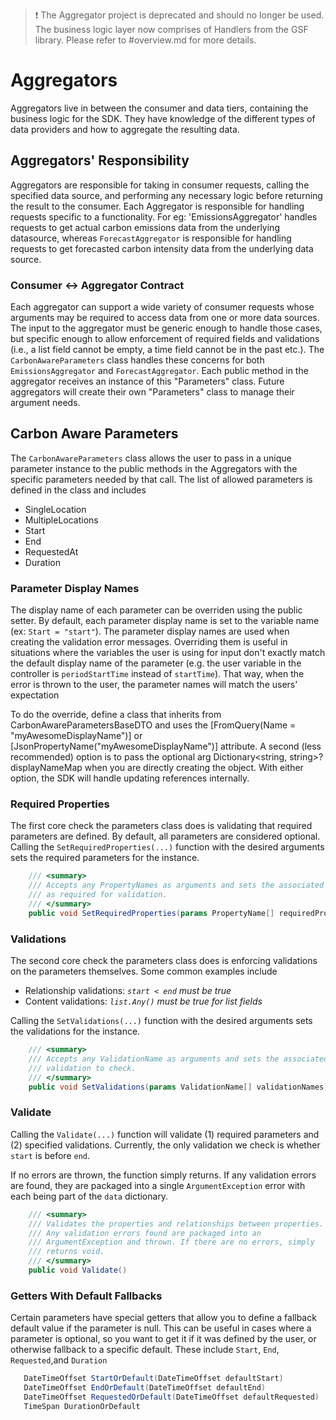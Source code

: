 > :exclamation: The Aggregator project is deprecated and should no longer be
> used. The business logic layer now comprises of Handlers from the GSF library.
> Please refer to #overview.md for more details.

# Aggregators

Aggregators live in between the consumer and data tiers, containing the business
logic for the SDK. They have knowledge of the different types of data providers
and how to aggregate the resulting data.

## Aggregators' Responsibility

Aggregators are responsible for taking in consumer requests, calling the
specified data source, and performing any necessary logic before returning the
result to the consumer. Each Aggregator is responsible for handling requests
specific to a functionality. For eg: 'EmissionsAggregator' handles requests to
get actual carbon emissions data from the underlying datasource, whereas
`ForecastAggregator` is responsible for handling requests to get forecasted
carbon intensity data from the underlying data source.

### Consumer <-> Aggregator Contract

Each aggregator can support a wide variety of consumer requests whose arguments
may be required to access data from one or more data sources. The input to the
aggregator must be generic enough to handle those cases, but specific enough to
allow enforcement of required fields and validations (i.e., a list field cannot
be empty, a time field cannot be in the past etc.). The `CarbonAwareParameters`
class handles these concerns for both `EmissionsAggregator` and
`ForecastAggregator`. Each public method in the aggregator receives an instance
of this "Parameters" class. Future aggregators will create their own
"Parameters" class to manage their argument needs.

## Carbon Aware Parameters

The `CarbonAwareParameters` class allows the user to pass in a unique parameter
instance to the public methods in the Aggregators with the specific parameters
needed by that call. The list of allowed parameters is defined in the class and
includes

- SingleLocation
- MultipleLocations
- Start
- End
- RequestedAt
- Duration

### Parameter Display Names

The display name of each parameter can be overriden using the public setter. By
default, each parameter display name is set to the variable name (ex:
`Start = "start"`). The parameter display names are used when creating the
validation error messages. Overriding them is useful in situations where the
variables the user is using for input don't exactly match the default display
name of the parameter (e.g. the user variable in the controller is
`periodStartTime` instead of `startTime`). That way, when the error is thrown to
the user, the parameter names will match the users' expectation

To do the override, define a class that inherits from
CarbonAwareParametersBaseDTO and uses the [FromQuery(Name =
"myAwesomeDisplayName")] or [JsonPropertyName("myAwesomeDisplayName")]
attribute. A second (less recommended) option is to pass the optional arg
Dictionary<string, string>? displayNameMap when you are directly creating the
object. With either option, the SDK will handle updating references internally.

### Required Properties

The first core check the parameters class does is validating that required
parameters are defined. By default, all parameters are considered optional.
Calling the `SetRequiredProperties(...)` function with the desired arguments
sets the required parameters for the instance.

```csharp
    /// <summary>
    /// Accepts any PropertyNames as arguments and sets the associated property
    /// as required for validation.
    /// </summary>
    public void SetRequiredProperties(params PropertyName[] requiredProperties)
```

### Validations

The second core check the parameters class does is enforcing validations on the
parameters themselves. Some common examples include

- Relationship validations: _`start < end` must be true_
- Content validations: _`list.Any()` must be true for list fields_

Calling the `SetValidations(...)` function with the desired arguments sets the
validations for the instance.

```csharp
    /// <summary>
    /// Accepts any ValidationName as arguments and sets the associated
    /// validation to check.
    /// </summary>
    public void SetValidations(params ValidationName[] validationNames)
```

### Validate

Calling the `Validate(...)` function will validate (1) required parameters and
(2) specified validations. Currently, the only validation we check is whether
`start` is before `end`.

If no errors are thrown, the function simply returns. If any validation errors
are found, they are packaged into a single `ArgumentException` error with each
being part of the `data` dictionary.

```csharp
    /// <summary>
    /// Validates the properties and relationships between properties.
    /// Any validation errors found are packaged into an
    /// ArgumentException and thrown. If there are no errors, simply
    /// returns void.
    /// </summary>
    public void Validate()
```

### Getters With Default Fallbacks

Certain parameters have special getters that allow you to define a fallback
default value if the parameter is null. This can be useful in cases where a
parameter is optional, so you want to get it if it was defined by the user, or
otherwise fallback to a specific default. These include `Start`, `End`,
`Requested`,and `Duration`

```csharp
   DateTimeOffset StartOrDefault(DateTimeOffset defaultStart)
   DateTimeOffset EndOrDefault(DateTimeOffset defaultEnd)
   DateTimeOffset RequestedOrDefault(DateTimeOffset defaultRequested)
   TimeSpan DurationOrDefault
```
